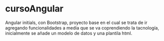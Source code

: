 # cursoAngular
Angular initials, con Bootstrap, proyecto base en el cual se trata de ir agregando funcionalidades a  media que se va coprendiendo 
la tacnología, inicialmente se añade un modelo de datos y una plantila html.
